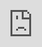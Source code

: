 # Hang in There  

### Abstract:
  Tic Tac Toe is a two-player game app based on the traditional game. Players take turns placing their tokens -in this game hearts and stars- in empty squares to try to connect three of their tokens vertically, horizontally or diagonally. The first player to do so wins, their win is tallied, and a new game begins after the board refreshes.
  
### Installation Instructions:
  To clone and run this application you will need [Git](https://git-scm.com/) installed on your computer. No dependencies are required for program execution.![Screenshot 2023-09-25 at 5 15 17 PM](https://github.com/eric-kendrick/tic-tac-toe/assets/45040241/e990d39c-4c0d-4eba-b007-b658b19c2cc4)


### Preview of App:
<iframe src="https://www.loom.com/embed/861031c3de204a109455c0e69b6fcb6c?sid=0d5f2bad-a73f-49b5-b500-fb4c74fb3604" frameborder="0" webkitallowfullscreen mozallowfullscreen allowfullscreen style="position: absolute; top: 0; left: 0; width: 100%; height: 100%;"></iframe>

### Context:
  Hang in There is the culmination solo project in Module 1 of Turing's front-end engineering program, and the project scope required the application to be delivered within seven days. The project was completed utilizing HTML, CSS, and Javascript without a library.


### Learning Goals:
  The learning goals of this project were to utilize all the knowledge and skills gained throughout Module 1 in HTML, CSS, and Javascript to accomplish the following - 
  * Write clean, DRY Javascript
    * Build out functionality using functions that show trends toward single-responsibility principles 
    * Manipulate the page after it has loaded adding, removing, and updating elements on the DOM
  * Iterate through/ filter DOM elements utilizing clean, thoughtful code
  * Plan and execute a project from start to finish intentionally
    * Plan each iteration of the build and commit to the schedule
    * Document changes with atomic commits
    * Practice responsible pull request and merge disciple

### Wins + Challenges:
  Although this final project functions rather simply, it was my first time planning through a project from beginning to end with minimal instruction or oversight. Planning iterations of features was a challenge, as was determining the best way to approach functional problems. It was deeply satisfying to finally see all of the planning and work come to fruition in a fully-functional, bug free application. 
